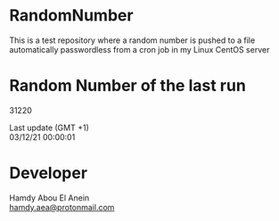 # RandomNumber    
This is a test repository where a random number is pushed to a file automatically passwordless from a cron job in my Linux CentOS server    
# Random Number of the last run   
31220
      
Last update (GMT +1)    
03/12/21 00:00:01
# Developer    
Hamdy Abou El Anein   
hamdy.aea@protonmail.com
